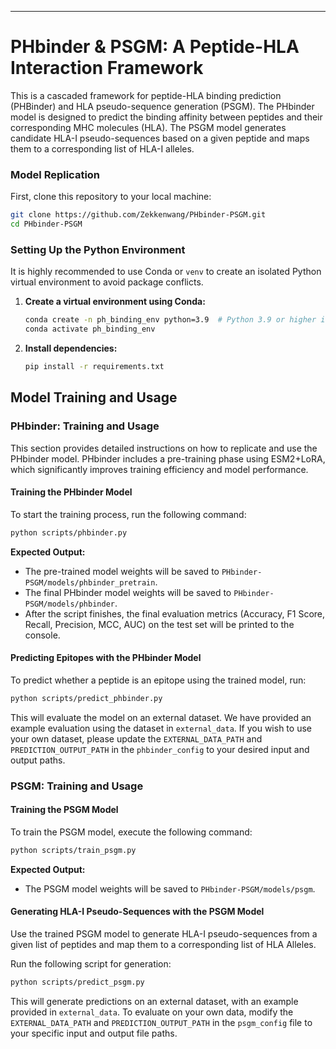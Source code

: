 ---

# PHbinder & PSGM: A Peptide-HLA Interaction Framework

This is a cascaded framework for peptide-HLA binding prediction (PHBinder) and HLA pseudo-sequence generation (PSGM). The PHbinder model is designed to predict the binding affinity between peptides and their corresponding MHC molecules (HLA). The PSGM model generates candidate HLA-I pseudo-sequences based on a given peptide and maps them to a corresponding list of HLA-I alleles.

### Model Replication

First, clone this repository to your local machine:

```bash
git clone https://github.com/Zekkenwang/PHbinder-PSGM.git
cd PHbinder-PSGM
```

### Setting Up the Python Environment

It is highly recommended to use Conda or `venv` to create an isolated Python virtual environment to avoid package conflicts.

1. **Create a virtual environment using Conda:**

   ```bash
   conda create -n ph_binding_env python=3.9  # Python 3.9 or higher is recommended
   conda activate ph_binding_env
   ```

2. **Install dependencies:**

   ```bash
   pip install -r requirements.txt
   ```

## Model Training and Usage

### PHbinder: Training and Usage

This section provides detailed instructions on how to replicate and use the PHbinder model. PHbinder includes a pre-training phase using ESM2+LoRA, which significantly improves training efficiency and model performance.

#### Training the PHbinder Model

To start the training process, run the following command:

```bash
python scripts/phbinder.py
```

**Expected Output:**

* The pre-trained model weights will be saved to `PHbinder-PSGM/models/phbinder_pretrain`.
* The final PHbinder model weights will be saved to `PHbinder-PSGM/models/phbinder`.
* After the script finishes, the final evaluation metrics (Accuracy, F1 Score, Recall, Precision, MCC, AUC) on the test set will be printed to the console.

#### Predicting Epitopes with the PHbinder Model

To predict whether a peptide is an epitope using the trained model, run:

```bash
python scripts/predict_phbinder.py
```

This will evaluate the model on an external dataset. We have provided an example evaluation using the dataset in `external_data`. If you wish to use your own dataset, please update the `EXTERNAL_DATA_PATH` and `PREDICTION_OUTPUT_PATH` in the `phbinder_config` to your desired input and output paths.

### PSGM: Training and Usage

#### Training the PSGM Model

To train the PSGM model, execute the following command:

```bash
python scripts/train_psgm.py
```

**Expected Output:**

* The PSGM model weights will be saved to `PHbinder-PSGM/models/psgm`.

#### Generating HLA-I Pseudo-Sequences with the PSGM Model

Use the trained PSGM model to generate HLA-I pseudo-sequences from a given list of peptides and map them to a corresponding list of HLA Alleles.

Run the following script for generation:

```bash
python scripts/predict_psgm.py
```

This will generate predictions on an external dataset, with an example provided in `external_data`. To evaluate on your own data, modify the `EXTERNAL_DATA_PATH` and `PREDICTION_OUTPUT_PATH` in the `psgm_config` file to your specific input and output file paths.
